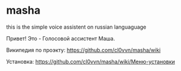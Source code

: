 # masha
this is the simple voice assistent on russian languaguage

Привет!
Это - Голосовой ассистент Маша.

Википедия по проэкту: https://github.com/cl0vvn/masha/wiki

Установка: https://github.com/cl0vvn/masha/wiki/Меню-установки
